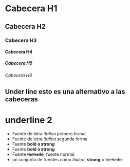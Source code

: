 # Cabecera H1
## Cabecera H2
### Cabecera H3
#### Cabecera H4
##### Cabecera H5
###### Cabecera H6


Under line esto es una alternativo a las cabeceras 
-

underline 2
=

- Fuente de letra *italica* primero forma
- Fuente de letra _italica_ segunda forma
- Fuente **bold o strong**
- Fuente __bold o strong__
- Fuente ~~tachado~~, fuente normal.
- un conjunto de fuentes como *italica*, **strong** o ~~tachado~~